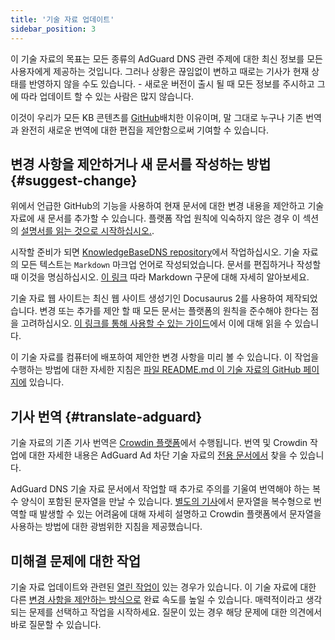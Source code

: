 ```yaml
---
title: '기술 자료 업데이트'
sidebar_position: 3
---
```


이 기술 자료의 목표는 모든 종류의 AdGuard DNS 관련 주제에 대한 최신 정보를 모든 사용자에게 제공하는 것입니다. 그러나 상황은 끊임없이 변하고 때로는 기사가 현재 상태를 반영하지 않을 수도 있습니다. - 새로운 버전이 출시 될 때 모든 정보를 주시하고 그에 따라 업데이트 할 수 있는 사람은 많지 않습니다.

이것이 우리가 모든 KB 콘텐츠를 [GitHub](https://github.com/AdguardTeam/KnowledgeBaseDNS)배치한 이유이며,  말 그대로 누구나 기존 번역과 완전히 새로운 번역에 대한 편집을 제안함으로써 기여할 수 있습니다.

## 변경 사항을 제안하거나 새 문서를 작성하는 방법 {#suggest-change}

위에서 언급한 GitHub의 기능을 사용하여 현재 문서에 대한 변경 내용을 제안하고 기술 자료에 새 문서를 추가할 수 있습니다. 플랫폼 작업 원칙에 익숙하지 않은 경우 이 섹션의 [설명서를 읽는 것으로 시작하십시오.](https://docs.github.com/en).

시작할 준비가 되면 [KnowledgeBaseDNS repository](https://github.com/AdguardTeam/KnowledgeBaseDNS)에서 작업하십시오. 기술 자료의 모든 텍스트는 `Markdown` 마크업 언어로 작성되었습니다. 문서를 편집하거나 작성할 때 이것을 명심하십시오. [이 링크](https://docs.github.com/en/get-started/writing-on-github/getting-started-with-writing-and-formatting-on-github/basic-writing-and-formatting-syntax) 따라 Markdown 구문에 대해 자세히 알아보세요.

기술 자료 웹 사이트는 최신 웹 사이트 생성기인 Docusaurus 2를 사용하여 제작되었습니다. 변경 또는 추가를 제안 할 때 모든 문서는 플랫폼의 원칙을 준수해야 한다는 점을 고려하십시오. [이 링크를 통해 사용할 수 있는 가이드](https://docusaurus.io/docs/category/guides)에서 이에 대해 읽을 수 있습니다.

이 기술 자료를 컴퓨터에 배포하여 제안한 변경 사항을 미리 볼 수 있습니다. 이 작업을 수행하는 방법에 대한 자세한 지침은 [파일 README.md 이 기술 자료의 GitHub 페이지에](https://github.com/AdguardTeam/KnowledgeBaseDNS/blob/main/README.md) 있습니다.

## 기사 번역 {#translate-adguard}

기술 자료의 기존 기사 번역은 [Crowdin 플랫폼](https://crowdin.com/project/adguard-knowledge-bases)에서 수행됩니다. 번역 및 Crowdin 작업에 대한 자세한 내용은 AdGuard Ad 차단 기술 자료의 [전용 문서에서](https://kb.adguard.com/en/general/adguard-translations) 찾을 수 있습니다.

AdGuard DNS 기술 자료 문서에서 작업할 때 추가로 주의를 기울여 번역해야 하는 복수 양식이 포함된 문자열을 만날 수 있습니다. [별도의 기사](https://kb.adguard.com/en/miscellaneous/plurals)에서 문자열을 복수형으로 번역할 때 발생할 수 있는 어려움에 대해 자세히 설명하고 Crowdin 플랫폼에서 문자열을 사용하는 방법에 대한 광범위한 지침을 제공했습니다.

## 미해결 문제에 대한 작업

기술 자료 업데이트와 관련된 [열린 작업이](https://github.com/AdguardTeam/KnowledgeBaseDNS/issues/) 있는 경우가 있습니다. 이 기술 자료에 대한 다른 [변경 사항을 제안하는 방식으로](#suggest-change) 완료 속도를 높일 수 있습니다. 매력적이라고 생각되는 문제를 선택하고 작업을 시작하세요. 질문이 있는 경우 해당 문제에 대한 의견에서 바로 질문할 수 있습니다.
  